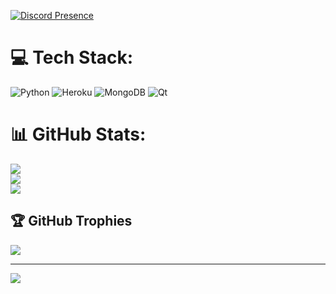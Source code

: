 [![Discord Presence](https://lanyard.cnrad.dev/api/867056899148480593)](https://discord.com/users/867056899148480593)

# 💻 Tech Stack:
![Python](https://img.shields.io/badge/python-3670A0?style=for-the-badge&logo=python&logoColor=ffdd54) ![Heroku](https://img.shields.io/badge/heroku-%23430098.svg?style=for-the-badge&logo=heroku&logoColor=white) ![MongoDB](https://img.shields.io/badge/MongoDB-%234ea94b.svg?style=for-the-badge&logo=mongodb&logoColor=white) ![Qt](https://img.shields.io/badge/Qt-%23217346.svg?style=for-the-badge&logo=Qt&logoColor=white)
# 📊 GitHub Stats:
![](https://github-readme-stats.vercel.app/api?username=zRitsu&theme=omni&hide_border=false&include_all_commits=true&count_private=false)<br/>
![](https://github-readme-streak-stats.herokuapp.com/?user=zRitsu&theme=omni&hide_border=false)<br/>
![](https://github-readme-stats.vercel.app/api/top-langs/?username=zRitsu&theme=omni&hide_border=false&include_all_commits=true&count_private=false&layout=compact)

## 🏆 GitHub Trophies
![](https://github-profile-trophy.vercel.app/?username=xBr7&theme=radical&no-frame=false&no-bg=true&margin-w=4)

---
[![](https://visitcount.itsvg.in/api?id=xBr7&icon=5&color=1)](https://visitcount.itsvg.in)

<!-- Proudly created with GPRM ( https://gprm.itsvg.in ) -->
